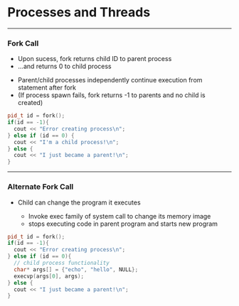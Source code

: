 # Processes and Threads
---

### Fork Call
<ul>
  <li>Upon sucess, fork returns child ID to parent process</li>
  <li>...and returns 0 to child process</li>
</ul>

<ul>
  <li>Parent/child processes independently continue execution from statement after fork</li>
  <li>(If process spawn fails, fork returns -1 to parents and no child is created)</li>
</ul>

```c++
pid_t id = fork();
if(id == -1){
  cout << "Error creating process\n";
} else if (id == 0) {
  cout << "I'm a child process!\n";
} else {
  cout << "I just became a parent!\n";
}
```
---

### Alternate Fork Call

<ul>
  <li>Child can change the program it executes</li>
    <ul>
      <li>Invoke exec family of system call to change its memory image</li>
      <li>stops executing code in parent program and starts new program</li>
    </ul>
</ul>


```c++
pid_t id = fork();
if(id == -1){
  cout << "Error creating process\n";
} else if (id == 0){
  // child process functionality
  char* args[] = {"echo", "hello", NULL};
  execvp(args[0], args);
} else {
  cout << "I just became a parent!\n";
}
```

